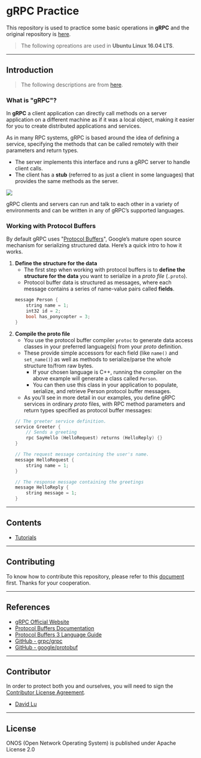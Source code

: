 # gRPC Practice

This repository is used to practice some basic operations in **gRPC** and the original repository is [here](https://github.com/grpc/grpc).

> The following opreations are used in **Ubuntu Linux 16.04 LTS**.

---
## Introduction

> The following descriptions are from [here](https://grpc.io/docs/guides/index.html).

### What is "gRPC"?

In **gRPC** a client application can directly call methods on a server application on a different machine as if it was a local object, making it easier for you to create distributed applications and services. 

As in many RPC systems, gRPC is based around the idea of defining a service, specifying the methods that can be called remotely with their parameters and return types. 
* The server implements this interface and runs a gRPC server to handle client calls. 
* The client has a **stub** (referred to as just a client in some languages) that provides the same methods as the server.

![](https://grpc.io/img/landing-2.svg)

gRPC clients and servers can run and talk to each other in a variety of environments and can be written in any of gRPC’s supported languages.

### Working with Protocol Buffers

By default gRPC uses "[Protocol Buffers](https://developers.google.com/protocol-buffers/docs/overview)", Google’s mature open source mechanism for serializing structured data. Here’s a quick intro to how it works.
1. **Define the structure for the data**
    * The first step when working with protocol buffers is to **define the structure for the data** you want to serialize in a *proto file* (`.proto`). 
    * Protocol buffer data is structured as messages, where each message contains a series of name-value pairs called **fields**.
    ```cpp
    message Person {
        string name = 1;
        int32 id = 2;
        bool has_ponycopter = 3;
    }
    ```
2. **Compile the proto file**
    * You use the protocol buffer compiler `protoc` to generate data access classes in your preferred language(s) from your *proto* definition.
    * These provide simple accessors for each field (like `name()` and `set_name()`) as well as methods to serialize/parse the whole structure to/from raw bytes.
        * If your chosen language is C++, running the compiler on the above example will generate a class called `Person`.
        * You can then use this class in your application to populate, serialize, and retrieve Person protocol buffer messages.
    * As you’ll see in more detail in our examples, you define gRPC services in ordinary *proto* files, with RPC method parameters and return types specified as protocol buffer messages:
    ```cpp
    // The greeter service definition.
    service Greeter {
        // Sends a greeting
        rpc SayHello (HelloRequest) returns (HelloReply) {}
    }

    // The request message containing the user's name.
    message HelloRequest {
        string name = 1;
    }

    // The response message containing the greetings
    message HelloReply {
        string message = 1;
    }
    ```

---
## Contents

* [Tutorials](src/tutorials)
  
---
## Contributing

To know how to contribute this repository, please refer to this [document](CONTRIBUTING.md) first. Thanks for your cooperation.

---
## References

* [gRPC Official Website](https://grpc.io/)
* [Protocol Buffers Documentation](https://developers.google.com/protocol-buffers/docs/overview)
* [Protocol Buffers 3 Language Guide](https://developers.google.com/protocol-buffers/docs/proto3)
* [GitHub - grpc/grpc](https://github.com/grpc/grpc)
* [GitHub - google/protobuf](https://github.com/google/protobuf/releases)

---
## Contributor

In order to protect both you and ourselves, you will need to sign the [Contributor License Agreement](https://identity.linuxfoundation.org/projects/cncf).

* [David Lu](https://github.com/yungshenglu)

---
## License

ONOS (Open Network Operating System) is published under Apache License 2.0